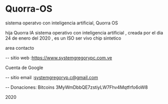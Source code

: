 # Quorra-OS
sistema operatvo con inteligencia artificial, Quorra OS   
 


hija Quorra IA  sistema operativo con inteligencia artificial , creada por el dia 24 de enero del 2020  , es un ISO ser vivo chip sintetico 



area contacto

-- sitio web :https://www.systemgregorypc.com.ve

Cuenta de Google

-- sitio email :systemgregoryp.c@gmail.com

-- Donaciones: Bitcoins 3MyWmDbbQE7zstiyLW7Fhv4Mqtfrfo6oW8

2020
